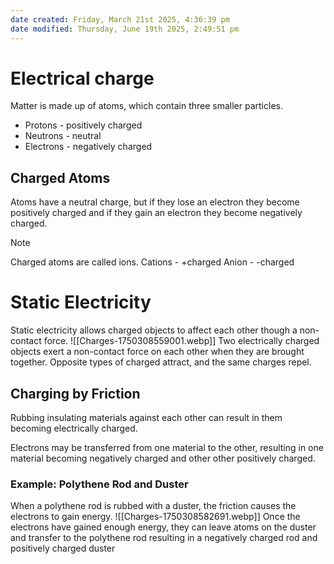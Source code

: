 ```yaml
---
date created: Friday, March 21st 2025, 4:36:39 pm
date modified: Thursday, June 19th 2025, 2:49:51 pm
---
```


# Electrical charge
Matter is made up of atoms, which contain three smaller particles.
- Protons - positively charged
- Neutrons - neutral
- Electrons - negatively charged
## Charged Atoms
Atoms have a neutral charge, but if they lose an electron they become positively charged and if they gain an electron they become negatively charged.

> [!Note]
> Charged atoms are called ions.
> Cations - +charged
> Anion - -charged

# Static Electricity
Static electricity allows charged objects to affect each other though a non-contact force.
![[Charges-1750308559001.webp]]
Two electrically charged objects exert a non-contact force on each other when they are brought together. Opposite types of charged attract, and the same charges repel.
## Charging by Friction
Rubbing insulating materials against each other can result in them becoming electrically charged.

Electrons may be transferred from one material to the other, resulting in one material becoming negatively charged and other other positively charged.
### Example: Polythene Rod and Duster
When a polythene rod is rubbed with a duster, the friction causes the electrons to gain energy.
![[Charges-1750308582691.webp]]
Once the electrons have gained enough energy, they can leave atoms on the duster and transfer to the polythene rod resulting in a negatively charged rod and positively charged duster
